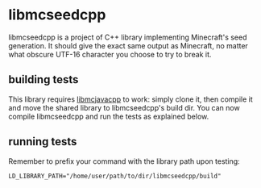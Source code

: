 # libmcseedcpp
libmcseedcpp is a project of C++ library implementing Minecraft's seed
generation. It should give the exact same output as Minecraft, no
matter what obscure UTF-16 character you choose to try to break it.

## building tests
This library requires [libmcjavacpp](https://github.com/cylgom/libmcjavacpp)
to work: simply clone it, then compile it and move the shared library to
libmcseedcpp's build dir. You can now compile libmcseedcpp and run the
tests as explained below.

## running tests
Remember to prefix your command with the library path upon testing:
```
LD_LIBRARY_PATH="/home/user/path/to/dir/libmcseedcpp/build"
```
